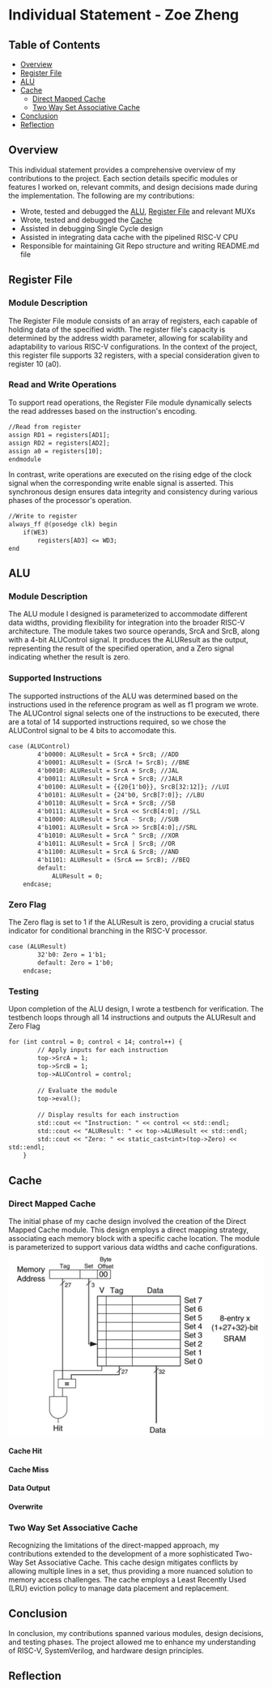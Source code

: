 # Individual Statement - Zoe Zheng
## Table of Contents
- [Overview](#overview)
- [Register File](#register-file)
- [ALU](#alu)
- [Cache](#cache)
  - [Direct Mapped Cache](#direct-mapped-cache)
  - [Two Way Set Associative Cache](#two-way-set-associative-cache)
- [Conclusion](#conclusion)
- [Reflection](#reflection)
  
## Overview
This individual statement provides a comprehensive overview of my contributions to the project. Each section details specific modules or features I worked on, relevant commits, and design decisions made during the implementation.
The following are my contributions:
* Wrote, tested and debugged the [ALU](path/to/ALU/file), [Register File](path/to/Regfile/file) and relevant MUXs
* Wrote, tested and debugged the [Cache](path/to/Cache/file)
* Assisted in debugging Single Cycle design
* Assisted in integrating data cache with the pipelined RISC-V CPU
* Responsible for maintaining Git Repo structure and writing README.md file

## Register File
### Module Description
The Register File module consists of an array of registers, each capable of holding data of the specified width. The register file's capacity is determined by the address width parameter, allowing for scalability and adaptability to various RISC-V configurations. In the context of the project, this register file supports 32 registers, with a special consideration given to register 10 (a0).

### Read and Write Operations
To support read operations, the Register File module dynamically selects the read addresses based on the instruction's encoding. 

```System Verilog
//Read from register
assign RD1 = registers[AD1];
assign RD2 = registers[AD2];
assign a0 = registers[10];
endmodule
```
In contrast, write operations are executed on the rising edge of the clock signal when the corresponding write enable signal is asserted. This synchronous design ensures data integrity and consistency during various phases of the processor's operation.
```System Verilog
//Write to register
always_ff @(posedge clk) begin
    if(WE3)
        registers[AD3] <= WD3;
end
```

## ALU
### Module Description
The ALU module I designed is parameterized to accommodate different data widths, providing flexibility for integration into the broader RISC-V architecture. The module takes two source operands, SrcA and SrcB, along with a 4-bit ALUControl signal. It produces the ALUResult as the output, representing the result of the specified operation, and a Zero signal indicating whether the result is zero.
### Supported Instructions
The supported instructions of the ALU was determined based on the instructions used in the reference program as well as f1 program we wrote. The ALUControl signal selects one of the instructions to be executed, there are a total of  14 supported instructions required, so we chose the ALUControl signal to be 4 bits to accomodate this.
```System Verilog
case (ALUControl)
        4'b0000: ALUResult = SrcA + SrcB; //ADD 
        4'b0001: ALUResult = (SrcA != SrcB); //BNE
        4'b0010: ALUResult = SrcA + SrcB; //JAL
        4'b0011: ALUResult = SrcA + SrcB; //JALR
        4'b0100: ALUResult = {{20{1'b0}}, SrcB[32:12]}; //LUI
        4'b0101: ALUResult = {24'b0, SrcB[7:0]}; //LBU
        4'b0110: ALUResult = SrcA + SrcB; //SB
        4'b0111: ALUResult = SrcA << SrcB[4:0]; //SLL
        4'b1000: ALUResult = SrcA - SrcB; //SUB
        4'b1001: ALUResult = SrcA >> SrcB[4:0];//SRL
        4'b1010: ALUResult = SrcA ^ SrcB; //XOR
        4'b1011: ALUResult = SrcA | SrcB; //OR
        4'b1100: ALUResult = SrcA & SrcB; //AND
        4'b1101: ALUResult = (SrcA == SrcB); //BEQ
        default:
            ALUResult = 0;
    endcase;
```
### Zero Flag
The Zero flag is set to 1 if the ALUResult is zero, providing a crucial status indicator for conditional branching in the RISC-V processor.
```System Verilog
case (ALUResult)
        32'b0: Zero = 1'b1;
        default: Zero = 1'b0;
    endcase;
```
### Testing
Upon completion of the ALU design, I wrote a testbench for verification. The testbench loops through all 14 instructions and outputs the ALUResult and Zero Flag
```System Verilog
for (int control = 0; control < 14; control++) {
        // Apply inputs for each instruction
        top->SrcA = 1;
        top->SrcB = 1;
        top->ALUControl = control;

        // Evaluate the module
        top->eval();

        // Display results for each instruction
        std::cout << "Instruction: " << control << std::endl;
        std::cout << "ALUResult: " << top->ALUResult << std::endl;
        std::cout << "Zero: " << static_cast<int>(top->Zero) << std::endl;
    }
```

## Cache

### Direct Mapped Cache
The initial phase of my cache design involved the creation of the Direct Mapped Cache module. This design employs a direct mapping strategy, associating each memory block with a specific cache location. The module is parameterized to support various data widths and cache configurations. 
![direct_mapped_cache](images/direct_mapped_cache.png)
#### Cache Hit
#### Cache Miss
#### Data Output
#### Overwrite

### Two Way Set Associative Cache
Recognizing the limitations of the direct-mapped approach, my contributions extended to the development of a more sophisticated Two-Way Set Associative Cache. This cache design mitigates conflicts by allowing multiple lines in a set, thus providing a more nuanced solution to memory access challenges. The cache employs a Least Recently Used (LRU) eviction policy to manage data placement and replacement.
#### 
## Conclusion
In conclusion, my contributions spanned various modules, design decisions, and testing phases. The project allowed me to enhance my understanding of RISC-V, SystemVerilog, and hardware design principles.

## Reflection
